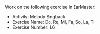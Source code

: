 Work on the following exercise in EarMaster:
- Activity: Melody Singback
- Exercise Name: Do, Re, Mi, Fa, So, La, Ti
- Exercise Number: 1.6
